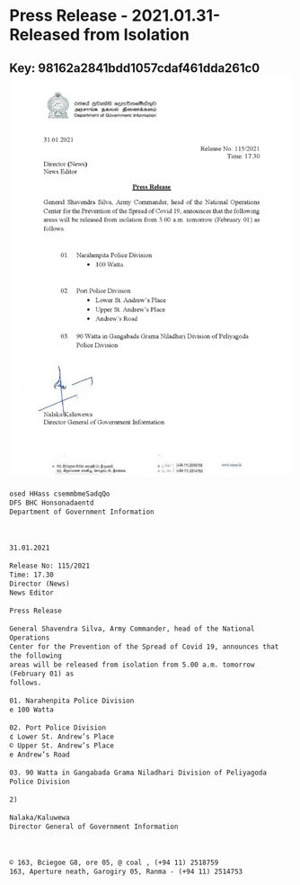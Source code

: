# Press Release - 2021.01.31- Released from Isolation 
Key: 98162a2841bdd1057cdaf461dda261c0 
![img](img/98162a2841bdd1057cdaf461dda261c0.jpg)
---
```
osed HHass csemmbmeSadqQo
DFS BHC Honsonadaentd
Department of Government Information

 

31.01.2021

Release No: 115/2021
Time: 17.30
Director (News)
News Editor

Press Release

General Shavendra Silva, Army Commander, head of the National Operations
Center for the Prevention of the Spread of Covid 19, announces that the following
areas will be released from isolation from 5.00 a.m. tomorrow (February 01) as
follows.

01. Narahenpita Police Division
e 100 Watta

02. Port Police Division
¢ Lower St. Andrew’s Place
© Upper St. Andrew’s Place
e Andrew’s Road

03. 90 Watta in Gangabada Grama Niladhari Division of Peliyagoda
Police Division

2)

Nalaka/Kaluwewa
Director General of Government Information

 

© 163, Bciegoe G8, ore 05, @ coal , (+94 11) 2518759
163, Aperture neath, Garogiry 05, Ranma - (+94 11) 2514753

```
